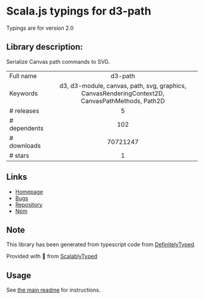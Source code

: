 
# Scala.js typings for d3-path

Typings are for version 2.0

## Library description:
Serialize Canvas path commands to SVG.

|                    |                 |
| ------------------ | :-------------: |
| Full name          | d3-path |
| Keywords           | d3, d3-module, canvas, path, svg, graphics, CanvasRenderingContext2D, CanvasPathMethods, Path2D |
| # releases         | 5 |
| # dependents       | 102 |
| # downloads        | 70721247 |
| # stars            | 1 |

## Links
- [Homepage](https://d3js.org/d3-path/)
- [Bugs](https://github.com/d3/d3-path/issues)
- [Repository](https://github.com/d3/d3-path)
- [Npm](https://www.npmjs.com/package/d3-path)
    


## Note
This library has been generated from typescript code from [DefinitelyTyped](https://definitelytyped.org).

Provided with :purple_heart: from [ScalablyTyped](https://github.com/oyvindberg/ScalablyTyped)

## Usage
See [the main readme](../../readme.md) for instructions.


